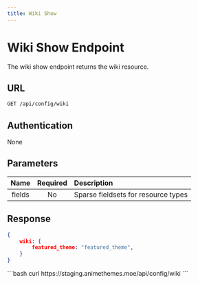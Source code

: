 ```yaml
---
title: Wiki Show
---
```


<Block>

# Wiki Show Endpoint

The wiki show endpoint returns the wiki resource.

## URL

```sh
GET /api/config/wiki
```

## Authentication

None

## Parameters

| Name    | Required | Description                                             |
| :-----: | :------: | :------------------------------------------------------ |
| fields  | No       | Sparse fieldsets for resource types                     |

## Response

```json
{
    wiki: {
        featured_theme: "featured_theme",
    }
}
```

<Example>

<CURL>
```bash
curl https://staging.animethemes.moe/api/config/wiki
```
</CURL>

</Example>

</Block>